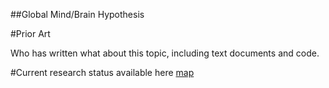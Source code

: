 ##Global Mind/Brain Hypothesis

#Prior Art

Who has written what about this topic, including text documents and code.

#Current research status available here [map](http://allisasis.info/1/node16#.UFv0uZVhiSM)